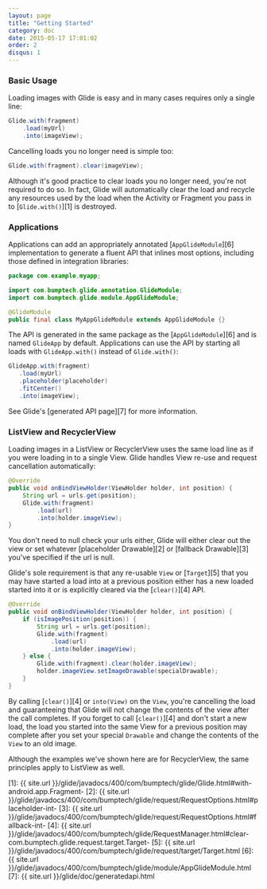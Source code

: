 ```yaml
---
layout: page
title: "Getting Started"
category: doc
date: 2015-05-17 17:01:02
order: 2
disqus: 1
---
```


### Basic Usage

Loading images with Glide is easy and in many cases requires only a single line:

```java
Glide.with(fragment)
    .load(myUrl)
    .into(imageView);
```

Cancelling loads you no longer need is simple too:

```java
Glide.with(fragment).clear(imageView);
```

Although it's good practice to clear loads you no longer need, you're not required to do so. In fact, Glide will automatically clear the load and recycle any resources used by the load when the Activity or Fragment you pass in to [``Glide.with()``][1] is destroyed.

### Applications

Applications can add an appropriately annotated [``AppGlideModule``][6] implementation to generate a fluent API that inlines most options, including those defined in integration libraries:

```java
package com.example.myapp;

import com.bumptech.glide.annotation.GlideModule;
import com.bumptech.glide.module.AppGlideModule;

@GlideModule
public final class MyAppGlideModule extends AppGlideModule {}
```

The API is generated in the same package as the [``AppGlideModule``][6] and is named ``GlideApp`` by default. Applications can use the API by starting all loads with ``GlideApp.with()`` instead of ``Glide.with()``:

```java
GlideApp.with(fragment)
   .load(myUrl)
   .placeholder(placeholder)
   .fitCenter()
   .into(imageView);
```

See Glide's [generated API page][7] for more information.

### ListView and RecyclerView

Loading images in a ListView or RecyclerView uses the same load line as if you were loading in to a single View. Glide handles View re-use and request cancellation automatically:

```java
@Override
public void onBindViewHolder(ViewHolder holder, int position) {
    String url = urls.get(position);
    Glide.with(fragment)
        .load(url)
        .into(holder.imageView);
}
```

You don't need to null check your urls either, Glide will either clear out the view or set whatever [placeholder Drawable][2] or [fallback Drawable][3] you've specified if the url is null.


Glide's sole requirement is that any re-usable ``View`` or [``Target``][5] that you may have started a load into at a previous position either has a new loaded started into it or is explicitly cleared via the [``clear()``][4] API.

```java
@Override
public void onBindViewHolder(ViewHolder holder, int position) {
    if (isImagePosition(position)) {
        String url = urls.get(position);
        Glide.with(fragment)
            .load(url)
            .into(holder.imageView);
    } else {
        Glide.with(fragment).clear(holder.imageView);
        holder.imageView.setImageDrawable(specialDrawable);
    }
}
```

By calling [``clear()``][4] or ``into(View)`` on the ``View``, you're cancelling the load and guaranteeing that Glide will not change the contents of the view after the call completes. If you forget to call [``clear()``][4] and don't start a new load, the load you started into the same View for a previous position may complete after you set your special ``Drawable`` and change the contents of the ``View`` to an old image.

Although the examples we've shown here are for RecyclerView, the same principles apply to ListView as well.

[1]: {{ site.url }}/glide/javadocs/400/com/bumptech/glide/Glide.html#with-android.app.Fragment-
[2]: {{ site.url }}/glide/javadocs/400/com/bumptech/glide/request/RequestOptions.html#placeholder-int-
[3]: {{ site.url }}/glide/javadocs/400/com/bumptech/glide/request/RequestOptions.html#fallback-int-
[4]: {{ site.url }}/glide/javadocs/400/com/bumptech/glide/RequestManager.html#clear-com.bumptech.glide.request.target.Target-
[5]: {{ site.url }}/glide/javadocs/400/com/bumptech/glide/request/target/Target.html
[6]: {{ site.url }}/glide/javadocs/400/com/bumptech/glide/module/AppGlideModule.html
[7]: {{ site.url }}/glide/doc/generatedapi.html
